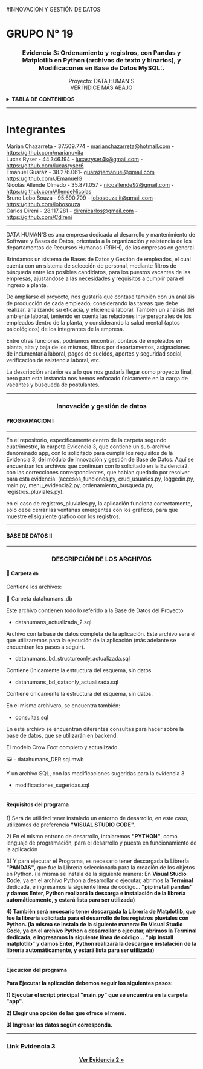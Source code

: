 #INNOVACIÓN Y GESTIÓN DE DATOS: 

# GRUPO N° 19

<div id="top"></div>

<div align="center">
<h3 align="center">Evidencia 3: Ordenamiento y registros, con Pandas y Matplotlib en Python (archivos de texto y binarios), y Modificacones en Base de Datos MySQL:.</h3>
 <p align="center">
     Proyecto: DATA  HUMAN´S
    <br />
    VER ÍNDICE MÁS ABAJO
    
  </p>
</div>

<!-- INDICE -->
<details>
  <summary><strong>TABLA DE CONTENIDOS</strong></summary>
  <ul>
    <li>
      <a href="#integrantes">Integrantes</a>
    </li>
    <li><a href="#programaciónI">Innovación y gestión de datos</a>
     <ul>
        <li><a href="#presentación">Presentación del proyecto</a></li>
        <li><a href="#descripcion-archivos">Descripción de carpetas y archivos</a>
        <li><a href="#descripcionPI">Programación I</a></li>
        <li><a href="#descripcionBDII">Base de Datos II</a></li>
        <li><a href="#descripcionejecucion"> Requisitos del Programa</a></li>
        <li><a href="#descripcioneaplicacion">Para ejecutar el Programa</a></li>
     </ul>
     </li>
  </ul>
</details>

<hr/>

<!-- INTEGRANTES -->

# Integrantes

Marián Chazarreta - 37.509.774 - marianchazarreta@hotmail.com - https://github.com/marianuvita</br>
Lucas Ryser - 44.346.194 - lucasryser4k@gmail.com - https://github.com/lucasryser6</br>
Emanuel Guaráz - 38.276.061- guarazjemanuel@gmail.com https://github.com/JEmanuelG</br>
Nicolás Allende Olmedo - 35.871.057 - nicoallende92@gmail.com - https://github.com/AllendeNicolas</br>
Bruno Lobo Souza - 95.690.709 - lobosouza.it@gmail.com - https://github.com/lobosouza</br>
Carlos Direni - 28.117.281 - direnicarlos@gmail.com - https://github.com/Cdireni</br>

<hr/>

<p>DATA HUMAN'S es una empresa dedicada al desarrollo y mantenimiento de Software y Bases de Datos, orientada a la organización y asistencia de los departamentos de Recursos Humanos (RRHH), de las empresas en general.</p>

<p>Brindamos un sistema de Bases de Datos y Gestión de empleados, el cual cuenta con un sistema de selección de personal, mediante filtros de búsqueda entre los posibles candidatos, para los puestos vacantes de las empresas, ajustandose a las necesidades y requisitos a cumplir para el ingreso a planta.</p>

<p>De ampliarse el proyecto, nos gustaría que contase también con un análisis de producción de cada empleado, considerando las tareas que debe realizar, analizando su eficacia, y eficiencia laboral. También un análisis del ambiente laboral, teniendo en cuenta las relaciones interpersonales de los empleados dentro de la planta, y considerando la salud mental (aptos psicológicos) de los integrantes de la empresa.</p>

<p>Entre otras funciones, podríamos encontrar, conteos de empleados en planta, alta y baja de los mismos, filtros por departamentos, asignaciones de indumentaria laboral, pagos de sueldos, aportes y seguridad social, verificación de asistencia laboral, etc.</p>

<p>La descripción anterior es a lo que nos gustaría llegar como proyecto final, pero para esta instancia nos hemos enfocado únicamente en la carga de vacantes y búsqueda de postulantes.</p>

<hr/> 

<h3 align="center" id="programaciónI">Innovación y gestión de datos</h3>

<h4 id='descripcionPI'><strong>PROGRAMACION I</strong></h4>

<hr/>

<p>En el repositorio, específicamente dentro de la carpeta  segundo cuatrimestre, la carpeta Evidencia 3, que contiene un sub-archivo denominado app, con lo solicitado para cumplir los requisitos de la Evidencia 3, del módulo de Innovación y gestión de Base de Datos. Aquí se encuentran los archivos que continuan con lo solicitado en la Evidencia2, con las correcciones correspondientes, que habian quedado por resolver para esta evidencia. (accesos_funciones.py, crud_usuarios.py, loggedin.py, main.py, menu_evidencia2.py, ordenamiento_busqueda.py, registros_pluviales.py).
 
 en el caso de registros_pluviales.py, la aplicación funciona correctamente, sólo debe cerrar las ventanas emergentes con los gráficos, para que muestre el siguiente gráfico con los registros.<p/>

<hr/>

<h4 id='descripcionBDII'><strong>BASE DE DATOS II</strong></h4> 

<hr/>

<h3 align="center" id='descripcion-archivos'>DESCRIPCIÓN DE LOS ARCHIVOS</h3>

<h4 id="db"> 📂 Carpeta <code>db</code></h4>

<p>Contiene los archivos:</p>

📂 Carpeta datahumans_db

 <p>Este archivo contienen todo lo referido a la Base de Datos del Proyecto</p>

- datahumans_actualizada_2.sql
<p>Archivo con la base de datos completa de la aplicación. Este archivo será el que utilizaremos para la ejecución de la aplicación (más adelante se encuentran los pasos a seguir).</p>

- datahumans_bd_structureonly_actualizada.sql
<p>Contiene únicamente la estructura del esquema, sin datos.</p>

- datahumans_bd_dataonly_actualizada.sql
<p>Contiene únicamente la estructura del esquema, sin datos.</p>

<p> En el mismo archivero, se encuentra también:</p>

- consultas.sql
<p>En este archivo se encuentran diferentes consultas para hacer sobre la base de datos, que se utilizarán en backend.</p>

<p> El modelo Crow Foot completo y actualizado</p>

🖼️ - datahumans_DER.sql.mwb

<p> Y un archivo SQL, con las modificaciones sugeridas para la evidencia 3</p>

- modificaciones_sugeridas.sql

<hr />

<h4 id='descripcionejecucion'><strong> Requisitos del programa</strong></h4>

<p>1) Será de utilidad tener instalado un entorno de desarrollo, en este caso, utilizamos de preferencia <strong>"VISUAL STUDIO CODE"</strong>.</p>

<P>2) En el mismo entrono de desarrollo, intalaremos <strong>"PYTHON"</strong>, como lenguaje de programación, para el desarrollo y puesta en funcionamiento de la aplicación</P>

<p>3) Y para ejecutar el Programa, es necesario tener descargada la Librería <strong>"PANDAS"</strong>, que fue la Librería seleccionada para la creación de los objetos en Python. (la misma se instala de la siguiente manera: En <strong>Visual Studio Code</strong>, ya  en el archivo Python a desarrollar o ejecutar, abrimos la <strong>Terminal</strong> dedicada, e ingresamos la siguiente línea de código… <strong>"pip install pandas"<strong/> y damos <strong>Enter</strong>,  Python realizará la descarga e instalación de la librería automáticamente, y estará lista para ser utilizada)</p>

<p> 4) También será necesario tener descargada la Librería de <strong>Matplotlib</strong>, que fue la librería solicitada para el desarrollo de los registros pluviales con Python. (la misma se instala de la siguiente manera: En <strong>Visual Studio Code</strong>, ya  en el archivo Python a desarrollar o ejecutar, abrimos la <strong>Terminal</strong> dedicada, e ingresamos la siguiente línea de código… <strong>"pip install matplotlib"<strong/> y damos <strong>Enter</strong>,  Python realizará la descarga e instalación de la librería automáticamente, y estará lista para ser utilizada)</p>

<hr/>

<h4 id='descripcionaplicacion'><strong> Ejecución del programa</strong></h4>

<p> Para Ejecutar la aplicación debemos seguir los siguientes pasos:</p>
<p> 1) Ejecutar el script principal "main.py" que se encuentra en la carpeta "app".</p>
<p> 2) Elegir una opción de las que ofrece el menú.</p>
<p> 3) Ingresar los datos según corresponda.</p>

<hr/> 
<h3> Link Evidencia 3</h3>
<p align="center"><a href= https://github.com/AllendeNicolas/ispc-tpi-2024/tree/main/segundocuatrimestre/evidencia3><strong>Ver Evidencia 2 »</strong></a></p>

